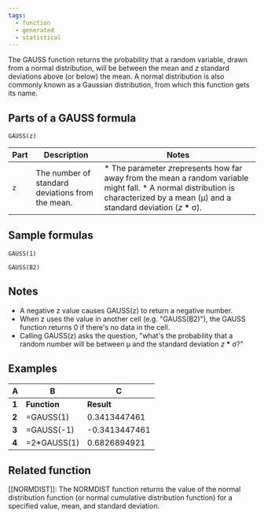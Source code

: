 ```yaml
---
tags:
  - function
  - generated
  - statistical
---
```


The GAUSS function returns the probability that a random variable, drawn from a normal distribution, will be between the mean and *z* standard deviations above (or below) the mean. A normal distribution is also commonly known as a Gaussian distribution, from which this function gets its name.

Parts of a GAUSS formula
------------------------

`GAUSS(z)`

| Part | Description | Notes |
| --- | --- | --- |
| `z` | The number of standard deviations from the mean. | * The parameter *z*represents how far away from the mean a random variable might fall. * A normal distribution is characterized by a mean (μ) and a standard deviation (*z* **\*** σ). |

Sample formulas
---------------

`GAUSS(1)`

`GAUSS(B2)`

Notes
-----

* A negative z value causes GAUSS(z) to return a negative number.
* When z uses the value in another cell (e.g. "GAUSS(B2)"), the GAUSS function returns 0 if there's no data in the cell.
* Calling GAUSS(z) asks the question, "what's the probability that a random number will be between μ and the standard deviation *z* **\*** σ?"

Examples
--------

| A | B | C |
| --- | --- | --- |
| **1** | **Function** | **Result** | **Comment** |
| **2** | =GAUSS(1) | 0.3413447461 | Probability that a variable falls between the mean and 1 standard deviation above the mean. |
| **3** | =GAUSS(-1) | -0.3413447461 | Probability that a variable falls between the mean and 1 standard deviation below the mean. Note that the result is negative. |
| **4** | =2\*GAUSS(1) | 0.6826894921 | Probability that a variable falls within 1 standard deviation of the mean. |

Related function
----------------

[[NORMDIST]]: The NORMDIST function returns the value of the normal distribution function (or normal cumulative distribution function) for a specified value, mean, and standard deviation.